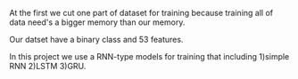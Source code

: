 At the first we cut one part of dataset for training because training all of data need's a bigger memory than our memory.

Our datset have a binary class and 53 features.

In this project we use a RNN-type models for training that including 1)simple RNN 2)LSTM 3)GRU.
